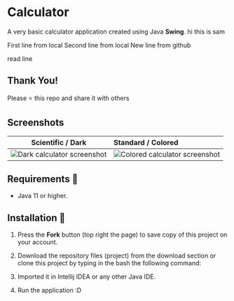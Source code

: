 # Calculator
A very basic calculator application created using Java **Swing**. 
hi this is sam

First line from local 
Second line from local
New line from github

read line

## Thank You!
Please ⭐️ this repo and share it with others

## Screenshots
|                Scientific / Dark                | Standard / Colored |
:------------------------------------------------:|:-------------------|
 ![Dark calculator screenshot](screenshots/scientific-dark.png) | ![Colored calculator screenshot](screenshots/standard-light.png)

## Requirements 🔧
* Java 11 or higher.

## Installation 🔌
1. Press the **Fork** button (top right the page) to save copy of this project on your account.

2. Download the repository files (project) from the download section or clone this project by typing in the bash the following command:

3. Imported it in Intellij IDEA or any other Java IDE.
4. Run the application :D


